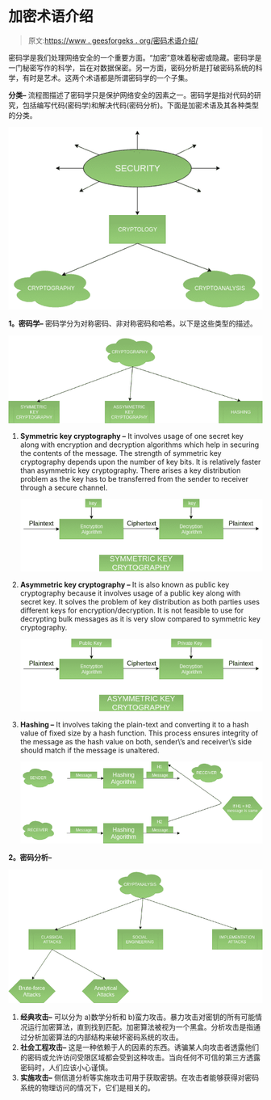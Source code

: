# 加密术语介绍

> 原文:[https://www . geesforgeks . org/密码术语介绍/](https://www.geeksforgeeks.org/introduction-to-crypto-terminologies/)

密码学是我们处理网络安全的一个重要方面。“加密”意味着秘密或隐藏。密码学是一门秘密写作的科学，旨在对数据保密。另一方面，密码分析是打破密码系统的科学，有时是艺术。这两个术语都是所谓密码学的一个子集。

**分类–**
流程图描述了密码学只是保护网络安全的因素之一。密码学是指对代码的研究，包括编写代码(密码学)和解决代码(密码分析)。下面是加密术语及其各种类型的分类。

![](img/d992ae2e1535fd44389ec1261860953d.png)

**1。密码学–**
密码学分为对称密码、非对称密码和哈希。以下是这些类型的描述。

![](img/0010f9aa471faef12da7b3cb7cf987d3.png)

1.  **Symmetric key cryptography –**
    It involves usage of one secret key along with encryption and decryption algorithms which help in securing the contents of the message. The strength of symmetric key cryptography depends upon the number of key bits. It is relatively faster than asymmetric key cryptography. There arises a key distribution problem as the key has to be transferred from the sender to receiver through a secure channel.

    ![](img/50348b27eee129b2366251f3cd012631.png)

2.  **Asymmetric key cryptography –**
    It is also known as public key cryptography because it involves usage of a public key along with secret key. It solves the problem of key distribution as both parties uses different keys for encryption/decryption. It is not feasible to use for decrypting bulk messages as it is very slow compared to symmetric key cryptography.

    ![](img/24dd7d90c95583fca289b86826bf16dd.png)

3.  **Hashing –**
    It involves taking the plain-text and converting it to a hash value of fixed size by a hash function. This process ensures integrity of the message as the hash value on both, sender\’s and receiver\’s side should match if the message is unaltered.

    ![](img/73d11a866ba8fe33362c5f60decc1509.png)

**2。密码分析–**

![](img/effc3a98cdd70a173f3592cda71fb12b.png)

1.  **经典攻击–**
    可以分为 a)数学分析和 b)蛮力攻击。暴力攻击对密钥的所有可能情况运行加密算法，直到找到匹配。加密算法被视为一个黑盒。分析攻击是指通过分析加密算法的内部结构来破坏密码系统的攻击。
2.  **社会工程攻击–**
    这是一种依赖于人的因素的东西。诱骗某人向攻击者透露他们的密码或允许访问受限区域都会受到这种攻击。当向任何不可信的第三方透露密码时，人们应该小心谨慎。
3.  **实施攻击–**
    侧信道分析等实施攻击可用于获取密钥。在攻击者能够获得对密码系统的物理访问的情况下，它们是相关的。